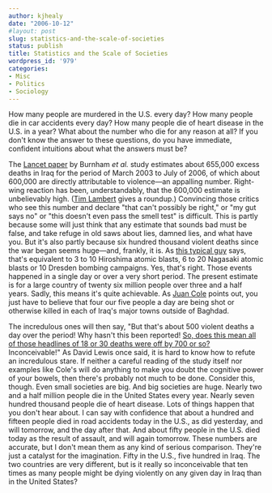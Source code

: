 ```yaml
---
author: kjhealy
date: "2006-10-12"
#layout: post
slug: statistics-and-the-scale-of-societies
status: publish
title: Statistics and the Scale of Societies
wordpress_id: '979'
categories:
- Misc
- Politics
- Sociology
---
```


How many people are murdered in the U.S. every day? How many people die in car accidents every day? How many people die of heart disease in the U.S. in a year? What about the number who die for any reason at all? If you don't know the answer to these questions, do you have immediate, confident intuitions about what the answers must be?

The [Lancet paper](http://www.thelancet.com/webfiles/images/journals/lancet/s0140673606694919.pdf) by Burnham *et al.* study estimates about 655,000 excess deaths in Iraq for the period of March 2003 to July of 2006, of which about 600,000 are directly attributable to violence—an appalling number. Right-wing reaction has been, understandably, that the 600,000 estimate is unbelievably high. ([Tim Lambert](http://scienceblogs.com/deltoid/2006/10/flypaper_for_innumerates.php) gives a roundup.) Convincing those critics who see this number and declare "that can't possibly be right," or "my gut says no" or "this doesn't even pass the smell test" is difficult. This is partly because some will just think that any estimate that sounds bad must be false, and take refuge in old saws about lies, damned lies, and what have you. But it's also partly because six hundred thousand violent deaths since the war began seems huge—and, frankly, it is. As [this typical guy](http://gatewaypundit.blogspot.com/2006/10/new-liberal-death-count-claims-770.html) says, that's equivalent to 3 to 10 Hiroshima atomic blasts, 6 to 20 Nagasaki atomic blasts or 10 Dresden bombing campaigns. Yes, that's right. Those events happened in a single day or over a very short period. The present estimate is for a large country of twenty six million people over three and a half years. Sadly, this means it's quite achievable. As [Juan Cole](http://www.juancole.com/2006/10/interview-with-rajiv-chandrasekaran.html) points out, you just have to believe that four our five people a day are being shot or otherwise killed in each of Iraq's major towns outside of Baghdad.

The incredulous ones will then say, "But that's about 500 violent deaths a day over the period! Why hasn't this been reported! [So, does this mean all of those headlines of 18 or 30 deaths were off by 700 or so?](http://gatewaypundit.blogspot.com/2006/10/new-liberal-death-count-claims-770.html) Inconceivable!" As David Lewis once said, it is hard to know how to refute an incredulous stare. If neither a careful reading of the study itself nor examples like Cole's will do anything to make you doubt the cognitive power of your bowels, then there's probably not much to be done. Consider this, though. Even small societies are big. And big societies are huge. Nearly two and a half million people die in the United States every year. Nearly seven hundred thousand people die of heart disease. Lots of things happen that you don't hear about. I can say with confidence that about a hundred and fifteen people died in road accidents today in the U.S., as did yesterday, and will tomorrow, and the day after that. And about fifty people in the U.S. died today as the result of assault, and will again tomorrow. These numbers are accurate, but I don't mean them as any kind of serious comparison. They're just a catalyst for the imagination. Fifty in the U.S., five hundred in Iraq. The two countries are very different, but is it really so inconceivable that ten times as many people might be dying violently on any given day in Iraq than in the United States?
